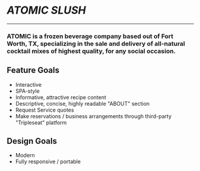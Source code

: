 # _ATOMIC SLUSH_
___
### ATOMIC is a frozen beverage company based out of Fort Worth, TX, specializing in the sale and delivery of all-natural cocktail mixes of highest quality, for any social occasion.  

## Feature Goals
- Interactive
- SPA-style
- Informative, attractive recipe content
- Descriptive, concise, highly readable "ABOUT" section
- Request Service quotes
- Make reservations / business arrangements through third-party "Tripleseat" platform

## Design Goals
- Modern
- Fully responsive / portable

